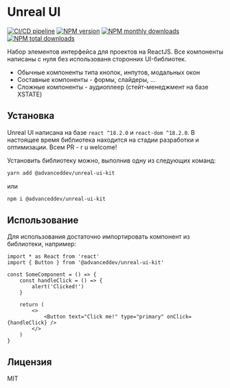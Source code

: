 # Unreal UI

[![CI/CD pipeline](https://github.com/advanceddev/ui/actions/workflows/publish.yml/badge.svg?branch=main)](https://github.com/advanceddev/ui/actions/workflows/publish.yml) [![NPM version](https://img.shields.io/npm/v/@advanceddev/unreal-ui-kit.svg?style=flat)](https://www.npmjs.com/package/@advanceddev/unreal-ui-kit) [![NPM monthly downloads](https://img.shields.io/npm/dm/@advanceddev/unreal-ui-kit.svg?style=flat)](https://npmjs.org/package/@advanceddev/unreal-ui-kit) [![NPM total downloads](https://img.shields.io/npm/dt/@advanceddev/unreal-ui-kit.svg?style=flat)](https://npmjs.org/package/@advanceddev/unreal-ui-kit)


Набор элементов интерфейса для проектов на ReactJS. Все компоненты написаны с нуля без использованя сторонних UI-библиотек.

- Обычные компоненты типа кнопок, инпутов, модальных окон
- Составные компоненты - формы, слайдеры, ...
- Сложные компоненты - аудиоплеер (стейт-менеджмент на базе XSTATE)

## Установка

Unreal UI написана на базе `react ^18.2.0` и `react-dom ^18.2.0`. В настоящее время библиотека находится на стадии разработки и оптимизации. Всем PR - r u welcome!

Установить библиотеку можно, выполнив одну из следующих команд:

```sh
yarn add @advanceddev/unreal-ui-kit
```

или

```sh
npm i @advanceddev/unreal-ui-kit
```

## Использование

Для использования достаточно импортировать компонент из библиотеки, например:

```tsx
import * as React from 'react'
import { Button } from '@advanceddev/unreal-ui-kit'

const SomeComponent = () => {
	const handleClick = () => {
		alert('Clicked!')
	}

	return (
		<>
			<Button text="Click me!" type="primary" onClick={handleClick} />
		</>
	)
}
```

## Лицензия

MIT
